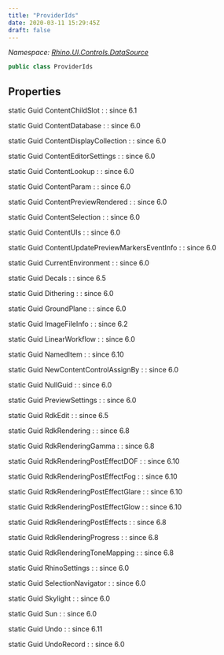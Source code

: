 ```yaml
---
title: "ProviderIds"
date: 2020-03-11 15:29:45Z
draft: false
---
```


*Namespace: [Rhino.UI.Controls.DataSource](../)*

```cs
public class ProviderIds
```
## Properties

static Guid ContentChildSlot
: 
: since 6.1

static Guid ContentDatabase
: 
: since 6.0

static Guid ContentDisplayCollection
: 
: since 6.0

static Guid ContentEditorSettings
: 
: since 6.0

static Guid ContentLookup
: 
: since 6.0

static Guid ContentParam
: 
: since 6.0

static Guid ContentPreviewRendered
: 
: since 6.0

static Guid ContentSelection
: 
: since 6.0

static Guid ContentUIs
: 
: since 6.0

static Guid ContentUpdatePreviewMarkersEventInfo
: 
: since 6.0

static Guid CurrentEnvironment
: 
: since 6.0

static Guid Decals
: 
: since 6.5

static Guid Dithering
: 
: since 6.0

static Guid GroundPlane
: 
: since 6.0

static Guid ImageFileInfo
: 
: since 6.2

static Guid LinearWorkflow
: 
: since 6.0

static Guid NamedItem
: 
: since 6.10

static Guid NewContentControlAssignBy
: 
: since 6.0

static Guid NullGuid
: 
: since 6.0

static Guid PreviewSettings
: 
: since 6.0

static Guid RdkEdit
: 
: since 6.5

static Guid RdkRendering
: 
: since 6.8

static Guid RdkRenderingGamma
: 
: since 6.8

static Guid RdkRenderingPostEffectDOF
: 
: since 6.10

static Guid RdkRenderingPostEffectFog
: 
: since 6.10

static Guid RdkRenderingPostEffectGlare
: 
: since 6.10

static Guid RdkRenderingPostEffectGlow
: 
: since 6.10

static Guid RdkRenderingPostEffects
: 
: since 6.8

static Guid RdkRenderingProgress
: 
: since 6.8

static Guid RdkRenderingToneMapping
: 
: since 6.8

static Guid RhinoSettings
: 
: since 6.0

static Guid SelectionNavigator
: 
: since 6.0

static Guid Skylight
: 
: since 6.0

static Guid Sun
: 
: since 6.0

static Guid Undo
: 
: since 6.11

static Guid UndoRecord
: 
: since 6.0
